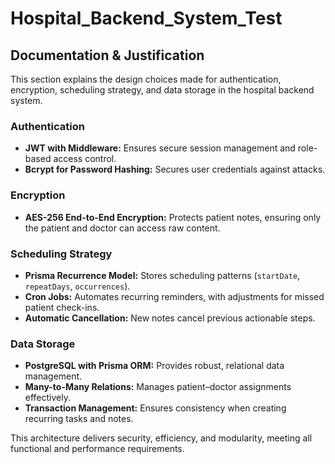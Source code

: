 # Hospital_Backend_System_Test
## **Documentation & Justification**
This section explains the design choices made for authentication, encryption, scheduling strategy, and data storage in the hospital backend system.

### **Authentication**
- **JWT with Middleware:** Ensures secure session management and role-based access control.
- **Bcrypt for Password Hashing:** Secures user credentials against attacks.

### **Encryption**
- **AES-256 End-to-End Encryption:** Protects patient notes, ensuring only the patient and doctor can access raw content.

### **Scheduling Strategy**
- **Prisma Recurrence Model:** Stores scheduling patterns (`startDate`, `repeatDays`, `occurrences`).
- **Cron Jobs:** Automates recurring reminders, with adjustments for missed patient check-ins.
- **Automatic Cancellation:** New notes cancel previous actionable steps.

### **Data Storage**
- **PostgreSQL with Prisma ORM:** Provides robust, relational data management.
- **Many-to-Many Relations:** Manages patient–doctor assignments effectively.
- **Transaction Management:** Ensures consistency when creating recurring tasks and notes.

This architecture delivers security, efficiency, and modularity, meeting all functional and performance requirements.


